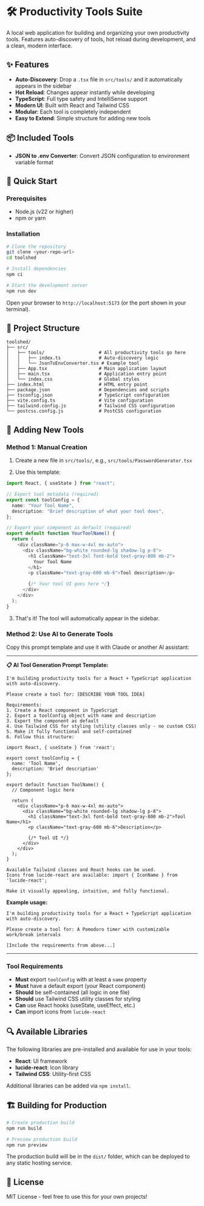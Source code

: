 # 🛠️ Productivity Tools Suite

A local web application for building and organizing your own productivity tools. Features auto-discovery of tools, hot reload during development, and a clean, modern interface.

## ✨ Features

- **Auto-Discovery**: Drop a `.tsx` file in `src/tools/` and it automatically appears in the sidebar
- **Hot Reload**: Changes appear instantly while developing
- **TypeScript**: Full type safety and IntelliSense support
- **Modern UI**: Built with React and Tailwind CSS
- **Modular**: Each tool is completely independent
- **Easy to Extend**: Simple structure for adding new tools

## 📦 Included Tools

- **JSON to .env Converter**: Convert JSON configuration to environment variable format

## 🚀 Quick Start

### Prerequisites

- Node.js (v22 or higher)
- npm or yarn

### Installation

```bash
# Clone the repository
git clone <your-repo-url>
cd toolshed

# Install dependencies
npm ci

# Start the development server
npm run dev
```

Open your browser to `http://localhost:5173` (or the port shown in your terminal).

## 📁 Project Structure

```
toolshed/
├── src/
│   ├── tools/                    # All productivity tools go here
│   │   ├── index.ts              # Auto-discovery logic
│   │   └── JsonToEnvConverter.tsx # Example tool
│   ├── App.tsx                   # Main application layout
│   ├── main.tsx                  # Application entry point
│   └── index.css                 # Global styles
├── index.html                    # HTML entry point
├── package.json                  # Dependencies and scripts
├── tsconfig.json                 # TypeScript configuration
├── vite.config.ts                # Vite configuration
├── tailwind.config.js            # Tailwind CSS configuration
└── postcss.config.js             # PostCSS configuration
```

## 🔧 Adding New Tools

### Method 1: Manual Creation

1. Create a new file in `src/tools/`, e.g., `src/tools/PasswordGenerator.tsx`

2. Use this template:

```typescript
import React, { useState } from "react";

// Export tool metadata (required)
export const toolConfig = {
  name: "Your Tool Name",
  description: "Brief description of what your tool does",
};

// Export your component as default (required)
export default function YourToolName() {
  return (
    <div className="p-6 max-w-4xl mx-auto">
      <div className="bg-white rounded-lg shadow-lg p-8">
        <h1 className="text-3xl font-bold text-gray-800 mb-2">
          Your Tool Name
        </h1>
        <p className="text-gray-600 mb-6">Tool description</p>

        {/* Your tool UI goes here */}
      </div>
    </div>
  );
}
```

3. That's it! The tool will automatically appear in the sidebar.

### Method 2: Use AI to Generate Tools

Copy this prompt template and use it with Claude or another AI assistant:

---

**📋 AI Tool Generation Prompt Template:**

```
I'm building productivity tools for a React + TypeScript application with auto-discovery.

Please create a tool for: [DESCRIBE YOUR TOOL IDEA]

Requirements:
1. Create a React component in TypeScript
2. Export a toolConfig object with name and description
3. Export the component as default
4. Use Tailwind CSS for styling (utility classes only - no custom CSS)
5. Make it fully functional and self-contained
6. Follow this structure:

import React, { useState } from 'react';

export const toolConfig = {
  name: 'Tool Name',
  description: 'Brief description'
};

export default function ToolName() {
  // Component logic here

  return (
    <div className="p-6 max-w-4xl mx-auto">
      <div className="bg-white rounded-lg shadow-lg p-8">
        <h1 className="text-3xl font-bold text-gray-800 mb-2">Tool Name</h1>
        <p className="text-gray-600 mb-6">Description</p>

        {/* Tool UI */}
      </div>
    </div>
  );
}

Available Tailwind classes and React hooks can be used.
Icons from lucide-react are available: import { IconName } from 'lucide-react';

Make it visually appealing, intuitive, and fully functional.
```

**Example usage:**

```
I'm building productivity tools for a React + TypeScript application with auto-discovery.

Please create a tool for: A Pomodoro timer with customizable work/break intervals

[Include the requirements from above...]
```

---

### Tool Requirements

- **Must** export `toolConfig` with at least a `name` property
- **Must** have a default export (your React component)
- **Should** be self-contained (all logic in one file)
- **Should** use Tailwind CSS utility classes for styling
- **Can** use React hooks (useState, useEffect, etc.)
- **Can** import icons from `lucide-react`

## 🔍 Available Libraries

The following libraries are pre-installed and available for use in your tools:

- **React**: UI framework
- **lucide-react**: Icon library
- **Tailwind CSS**: Utility-first CSS

Additional libraries can be added via `npm install`.

## 🏗️ Building for Production

```bash
# Create production build
npm run build

# Preview production build
npm run preview
```

The production build will be in the `dist/` folder, which can be deployed to any static hosting service.

## 📄 License

MIT License - feel free to use this for your own projects!
